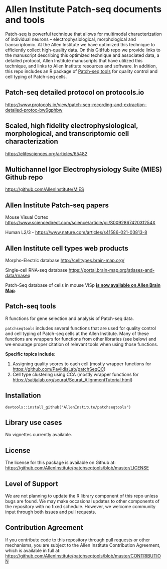 # Allen Institute Patch-seq documents and tools
Patch-seq is powerful technique that allows for multimodal characterization of individual neurons – electrophysiological, morphological and transcriptomic. At the Allen Institute we have optimized this technique to efficiently collect high-quality data. On this GitHub repo we provide links to the manuscript describing this optimized technique and associated data, a detailed protocol, Allen Institute manuscripts that have utilized this technique, and links to Allen Institute resources and software. In addition, this repo includes an R package of [Patch-seq tools](https://github.com/AllenInstitute/patchseqtools#patch-seq-tools) for quality control and cell typing of Patch-seq cells.

## Patch-seq detailed protocol on protocols.io
https://www.protocols.io/view/patch-seq-recording-and-extraction-detailed-protoc-bw6gphbw

## Scaled, high fidelity electrophysiological, morphological, and transcriptomic cell characterization
https://elifesciences.org/articles/65482

## Multichannel Igor Electrophysiology Suite (MIES) Github repo
https://github.com/AllenInstitute/MIES

## Allen Institute Patch-seq papers
Mouse Visual Cortex https://www.sciencedirect.com/science/article/pii/S009286742031254X

Human L2/3 - https://www.nature.com/articles/s41586-021-03813-8

## Allen Institute cell types web products
Morpho-Electric database http://celltypes.brain-map.org/

Single-cell RNA-seq database https://portal.brain-map.org/atlases-and-data/rnaseq

Patch-Seq database of cells in mouse VISp **[is now available on Allen Brain Map](https://knowledge.brain-map.org/data/1HEYEW7GMUKWIQW37BO/specimens)**.

## Patch-seq tools
  
R functions for gene selection and analysis of Patch-seq data.  
  
`patchseqtools` includes several functions that are used for quality control and cell typing of Patch-seq cells at the Allen Institute.  Many of these functions are wrappers for functions from other libraries (see below) and we enourage proper citation of relevant tools when using those functions.  

**Specific topics include:**  
1. Assigning quality scores to each cell (mostly wrapper functions for https://github.com/PavlidisLab/patchSeqQC)  
2. Cell type clustering using CCA (mostly wrapper functions for https://satijalab.org/seurat/Seurat_AlignmentTutorial.html)  
  
 
## Installation

```
devtools::install_github("AllenInstitute/patchseqtools")
```

## Library use cases

No vignettes currently available.  

## License

The license for this package is available on Github at: https://github.com/AllenInstitute/patchseqtools/blob/master/LICENSE

## Level of Support

We are not planning to update the R library component of this repo unless bugs are found.  We may make occasional updates to other components of the repository with no fixed schedule.  However, we welcome community input through both issues and pull requests.

## Contribution Agreement

If you contribute code to this repository through pull requests or other mechanisms, you are subject to the Allen Institute Contribution Agreement, which is available in full at: https://github.com/AllenInstitute/patchseqtools/blob/master/CONTRIBUTION

